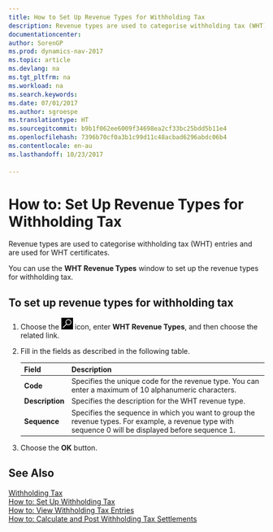 ```yaml
---
title: How to Set Up Revenue Types for Withholding Tax
description: Revenue types are used to categorise withholding tax (WHT) entries and are used for WHT certificates.
documentationcenter: 
author: SorenGP
ms.prod: dynamics-nav-2017
ms.topic: article
ms.devlang: na
ms.tgt_pltfrm: na
ms.workload: na
ms.search.keywords: 
ms.date: 07/01/2017
ms.author: sgroespe
ms.translationtype: HT
ms.sourcegitcommit: b9b1f062ee6009f34698ea2cf33bc25bdd5b11e4
ms.openlocfilehash: 7396b70cf0a3b1c99d11c48acbad6296abdc06b4
ms.contentlocale: en-au
ms.lasthandoff: 10/23/2017

---
```

# <a name="how-to-set-up-revenue-types-for-withholding-tax"></a>How to: Set Up Revenue Types for Withholding Tax
Revenue types are used to categorise withholding tax (WHT) entries and are used for WHT certificates.  

You can use the **WHT Revenue Types** window to set up the revenue types for withholding tax.  

## <a name="to-set-up-revenue-types-for-withholding-tax"></a>To set up revenue types for withholding tax  

1.  Choose the ![Search for Page or Report](../../media/ui-search/search_small.png "Search for Page or Report icon") icon, enter **WHT Revenue Types**, and then choose the related link.  
2.  Fill in the fields as described in the following table.  

    |Field|Description|  
    |---------------------------------|---------------------------------------|  
    |**Code**|Specifies the unique code for the revenue type. You can enter a maximum of 10 alphanumeric characters.|  
    |**Description**|Specifies the description for the WHT revenue type.|  
    |**Sequence**|Specifies the sequence in which you want to group the revenue types. For example, a revenue type with sequence 0 will be displayed before sequence 1.|  

3.  Choose the **OK** button.  

## <a name="see-also"></a>See Also  
 [Withholding Tax](withholding-tax.md)   
 [How to: Set Up Withholding Tax](how-to-set-up-withholding-tax.md)   
 [How to: View Withholding Tax Entries](how-to-view-withholding-tax-entries.md)   
 [How to: Calculate and Post Withholding Tax Settlements](how-to-calculate-and-post-withholding-tax-settlements.md)

